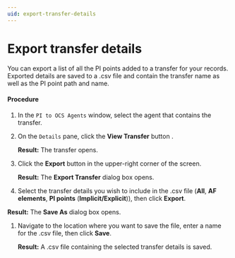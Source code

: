 ```yaml
---
uid: export-transfer-details
---
```


# Export transfer details

You can export a list of all the PI points added to a transfer for your records.  Exported details are saved to a .csv file and contain the transfer name as well as the PI point path and name.

#### Procedure

1. In the `PI to OCS Agents` window, select the agent that contains the transfer.
 
1. On the `Details` pane, click the **View Transfer** button .

   **Result:** The transfer opens.

1. Click the **Export** button in the upper-right corner of the screen.
   
   **Result:** The **Export Transfer** dialog box opens.

1. Select the transfer details you wish to include in the .csv file (**All**, **AF elements**, **PI points** (**Implicit/Explicit**)), then click **Export**.
 
  **Result:** The **Save As** dialog box opens. 
   
1. Navigate to the location where you want to save the file, enter a name for the .csv file, then click **Save**.

   **Result:** A .csv file containing the selected transfer details is saved.

